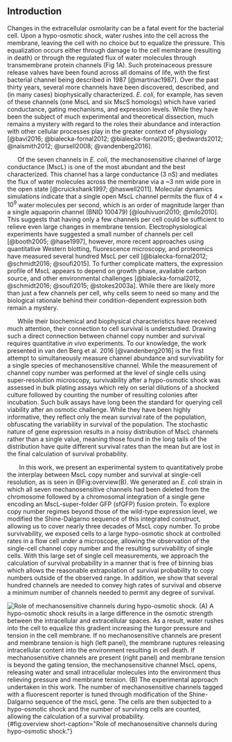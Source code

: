 
## Introduction

Changes in the extracellular osmolarity can be a fatal event for the bacterial
cell. Upon a hypo-osmotic shock, water rushes into the cell across
the membrane, leaving the cell with no choice but to equalize the pressure.
This equalization occurs either through damage to the cell membrane
(resulting in death) or through the regulated flux of water molecules through
transmembrane protein channels (Fig 1A). Such proteinaceous pressure release
valves have been found across all domains of life, with the first bacterial
channel being described in 1987 [@martinac1987]. Over the past thirty years,
several more channels have been discovered, described, and (in many cases)
biophysically characterized. *E. coli*, for example, has seven of these
channels (one MscL and six MscS homologs) which have varied conductance,
gating mechanisms, and expression levels. While they have been the subject of
much experimental and theoretical dissection, much remains a mystery with
regard to the roles their abundance and interaction with other cellular
processes play in the greater context of physiology [@bavi2016;
@bialecka-fornal2012; @bialecka-fornal2015; @edwards2012; @naismith2012;
@ursell2008; @vandenberg2016].

&nbsp;&nbsp; &nbsp; &nbsp;Of the seven channels in *E. coli*, the
mechanosensitive channel of large conductance (MscL) is one of the most
abundant and the best characterized. This channel has a large conductance (3
nS) and mediates the flux of water molecules across the membrane via a ~3 nm
wide pore in the open state [@cruickshank1997; @haswell2011]. Molecular
dynamics simulations indicate that a single open MscL channel permits the
flux of $4 \times 10^9$ water molecules per second, which is an order of
magnitude larger than a single aquaporin channel (BNID 100479)
[@louhivuori2010; @milo2010]. This suggests that having only a few channels
per cell could be sufficient to relieve even large changes in membrane
tension. Electrophysiological experiments have suggested a small number 
of channels per cell [@booth2005; @hase1997], however, more recent approaches
using quantitative Western blotting, fluorescence microscopy, and proteomics
have measured several hundred MscL per cell [@bialecka-fornal2012;
@schmidt2016; @soufi2015]. To further complicate matters, the expression
profile of MscL appears to depend on growth phase, available carbon source,
and other environmental challenges [@bialecka-fornal2012, @schmidt2016;
@soufi2015; @stokes2003a]. While there are likely more than just a few
channels per cell, why cells seem to need so many and the biological
rationale behind their condition-dependent expression both remain a mystery.

&nbsp;&nbsp;&nbsp; &nbsp; While their biochemical and biophysical
characteristics have received much attention, their connection to cell survival is
understudied. Drawing such a direct connection between channel copy number
and survival requires quantitative *in vivo* experiments. To our knowledge,
the work presented in van den Berg et al. 2016 [@vandenberg2016] is the first
attempt to simultaneously measure channel abundance and survivability for a
single species of mechanosensitive channel. While the measurement of channel
copy number was performed at the level of single cells using super-resolution
microscopy, survivability after a hypo-osmotic shock was assessed in bulk
plating assays which rely on serial dilutions of a shocked culture followed
by counting the number of resulting colonies after incubation. Such bulk
assays have long been the standard for querying cell viability after an
osmotic challenge. While they have been highly informative, they reflect only
the mean survival rate of the population, obfuscating the variability in
survival of the population. The stochastic nature of gene expression results
in a noisy distribution of MscL channels rather than a single value, meaning
those found in the long tails of the distribution have quite different
survival rates than the mean but are lost in the final calculation of
survival probability.

&nbsp; &nbsp; &nbsp; &nbsp;In this work, we present an experimental system to
quantitatively probe the interplay between MscL copy number and survival at
single-cell resolution, as is seen in @Fig:overview(B). We generated an *E.
coli* strain in which all seven mechanosensitive channels had been deleted
from the chromosome followed by a chromosomal integration of a single gene
encoding an MscL-super-folder GFP (sfGFP) fusion protein. To explore copy
number regimes beyond those of the wild-type expression level, we modified
the Shine-Dalgarno sequence of this integrated construct, allowing us to
cover nearly three decades of MscL copy number. To probe survivability, we
exposed cells to a large hypo-osmotic shock at controlled rates in a flow
cell under a microscope, allowing the observation of the single-cell channel
copy number and the resulting survivability of single cells. With this large
set of single cell measurements, we approach the calculation of survival
probability in a manner that is free of binning bias which allows the
reasonable extrapolation of survival probability to copy numbers outside of
the observed range. In addition, we show that several hundred channels are
needed to convey high rates of survival and observe a minimum number of
channels needed to permit any degree of survival.

![**Role of mechanosensitive channels during hypo-osmotic shock.** (A) A
hypo-osmotic shock results in a large difference in the osmotic strength
between the intracellular and extracellular spaces. As a result, water rushes
into the cell to equalize this gradient increasing the turgor pressure and
tension in the cell membrane. If no mechanosensitive channels are present and
membrane tension is high (left panel), the membrane ruptures releasing
intracellular content into the environment resulting in cell death. If
mechanosensitive channels are present (right panel) and membrane tension is
beyond the gating tension, the mechanosensitive channel MscL opens, releasing
water and small intracellular molecules into the environment thus relieving
pressure and membrane tension. (B) The experimental approach undertaken in
this work. The number of mechanosensitive channels tagged with a fluorescent
reporter is tuned through modification of the Shine-Dalgarno sequence of the
*mscL* gene. The cells are then subjected to a hypo-osmotic shock and the
number of surviving cells are counted, allowing the calculation of a survival
probability.](ch5_fig1){#fig:overview short-caption="Role of mechanosensitive
channels during hypo-osmotic shock."}
